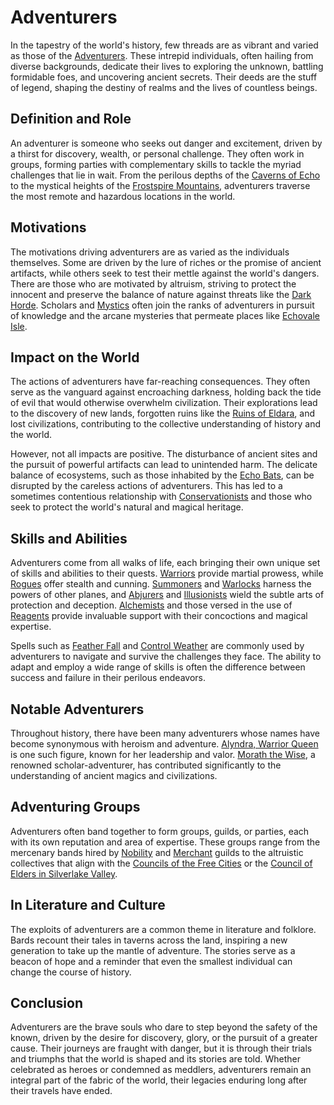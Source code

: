 # Adventurers

In the tapestry of the world's history, few threads are as vibrant and varied as those of the [Adventurers](Adventurers.md). These intrepid individuals, often hailing from diverse backgrounds, dedicate their lives to exploring the unknown, battling formidable foes, and uncovering ancient secrets. Their deeds are the stuff of legend, shaping the destiny of realms and the lives of countless beings.

## Definition and Role

An adventurer is someone who seeks out danger and excitement, driven by a thirst for discovery, wealth, or personal challenge. They often work in groups, forming parties with complementary skills to tackle the myriad challenges that lie in wait. From the perilous depths of the [Caverns of Echo](Caverns%20of%20Echo.md) to the mystical heights of the [Frostspire Mountains](Frostspire%20Mountains.md), adventurers traverse the most remote and hazardous locations in the world.

## Motivations

The motivations driving adventurers are as varied as the individuals themselves. Some are driven by the lure of riches or the promise of ancient artifacts, while others seek to test their mettle against the world's dangers. There are those who are motivated by altruism, striving to protect the innocent and preserve the balance of nature against threats like the [Dark Horde](Dark%20Horde.md). Scholars and [Mystics](Mystics.md) often join the ranks of adventurers in pursuit of knowledge and the arcane mysteries that permeate places like [Echovale Isle](Echovale%20Isle.md).

## Impact on the World

The actions of adventurers have far-reaching consequences. They often serve as the vanguard against encroaching darkness, holding back the tide of evil that would otherwise overwhelm civilization. Their explorations lead to the discovery of new lands, forgotten ruins like the [Ruins of Eldara](Ruins%20of%20Eldara.md), and lost civilizations, contributing to the collective understanding of history and the world.

However, not all impacts are positive. The disturbance of ancient sites and the pursuit of powerful artifacts can lead to unintended harm. The delicate balance of ecosystems, such as those inhabited by the [Echo Bats](Echo%20Bats.md), can be disrupted by the careless actions of adventurers. This has led to a sometimes contentious relationship with [Conservationists](Conservationists.md) and those who seek to protect the world's natural and magical heritage.

## Skills and Abilities

Adventurers come from all walks of life, each bringing their own unique set of skills and abilities to their quests. [Warriors](Warriors.md) provide martial prowess, while [Rogues](Rogues.md) offer stealth and cunning. [Summoners](Summoners.md) and [Warlocks](Warlocks.md) harness the powers of other planes, and [Abjurers](Abjurers.md) and [Illusionists](Illusionists.md) wield the subtle arts of protection and deception. [Alchemists](Alchemists.md) and those versed in the use of [Reagents](Reagents.md) provide invaluable support with their concoctions and magical expertise.

Spells such as [Feather Fall](Feather%20Fall.md) and [Control Weather](Control%20Weather.md) are commonly used by adventurers to navigate and survive the challenges they face. The ability to adapt and employ a wide range of skills is often the difference between success and failure in their perilous endeavors.

## Notable Adventurers

Throughout history, there have been many adventurers whose names have become synonymous with heroism and adventure. [Alyndra, Warrior Queen](Alyndra%2C%20Warrior%20Queen.md) is one such figure, known for her leadership and valor. [Morath the Wise](Morath%20the%20Wise.md), a renowned scholar-adventurer, has contributed significantly to the understanding of ancient magics and civilizations.

## Adventuring Groups

Adventurers often band together to form groups, guilds, or parties, each with its own reputation and area of expertise. These groups range from the mercenary bands hired by [Nobility](Nobility.md) and [Merchant](Merchant.md) guilds to the altruistic collectives that align with the [Councils of the Free Cities](Councils%20of%20the%20Free%20Cities.md) or the [Council of Elders in Silverlake Valley](Council%20of%20Elders%20in%20Silverlake%20Valley.md).

## In Literature and Culture

The exploits of adventurers are a common theme in literature and folklore. Bards recount their tales in taverns across the land, inspiring a new generation to take up the mantle of adventure. The stories serve as a beacon of hope and a reminder that even the smallest individual can change the course of history.

## Conclusion

Adventurers are the brave souls who dare to step beyond the safety of the known, driven by the desire for discovery, glory, or the pursuit of a greater cause. Their journeys are fraught with danger, but it is through their trials and triumphs that the world is shaped and its stories are told. Whether celebrated as heroes or condemned as meddlers, adventurers remain an integral part of the fabric of the world, their legacies enduring long after their travels have ended.